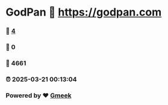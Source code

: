 # GodPan :link: https://godpan.com 
### :page_facing_up: [4](https://godpan.com/tag.html) 
### :speech_balloon: 0 
### :hibiscus: 4661 
### :alarm_clock: 2025-03-21 00:13:04 
### Powered by :heart: [Gmeek](https://github.com/Meekdai/Gmeek)
